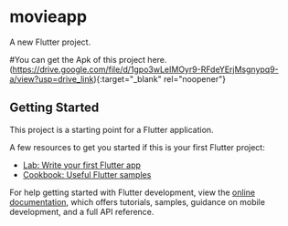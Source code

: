# movieapp

A new Flutter project.


#You can get the Apk of this project here.
(https://drive.google.com/file/d/1gpo3wLeIMOyr9-RFdeYErjMsgnypq9-a/view?usp=drive_link){:target="_blank" rel="noopener"}

## Getting Started

This project is a starting point for a Flutter application.

A few resources to get you started if this is your first Flutter project:

- [Lab: Write your first Flutter app](https://docs.flutter.dev/get-started/codelab)
- [Cookbook: Useful Flutter samples](https://docs.flutter.dev/cookbook)

For help getting started with Flutter development, view the
[online documentation](https://docs.flutter.dev/), which offers tutorials,
samples, guidance on mobile development, and a full API reference.
